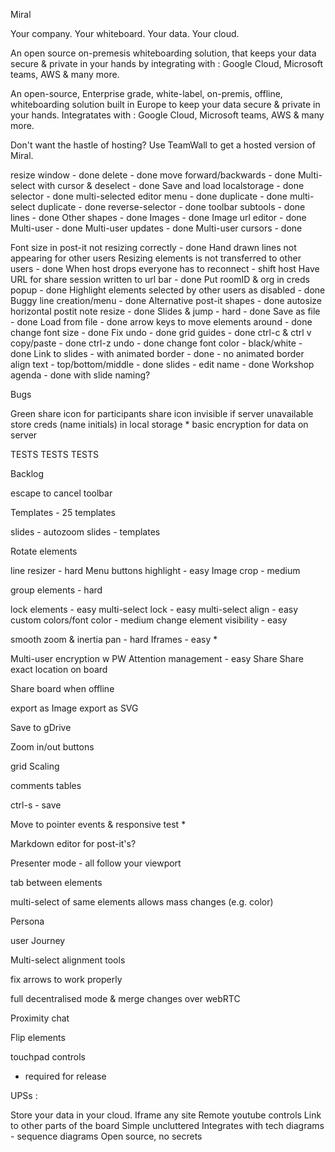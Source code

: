 Miral

Your company.
Your whiteboard.
Your data.
Your cloud.

An open source on-premesis whiteboarding solution, that keeps your data secure & private in your hands by integrating with :
Google Cloud, Microsoft teams, AWS & many more.

An open-source, Enterprise grade, white-label, on-premis, offline, whiteboarding solution built in Europe to keep your data secure & private in your hands. Integratates with :
Google Cloud, Microsoft teams, AWS & many more.

Don't want the hastle of hosting? Use TeamWall to get a hosted version of Miral.


resize window - done
delete - done
move forward/backwards - done 
Multi-select with cursor & deselect - done
Save and load localstorage - done
selector - done
multi-selected editor menu - done
duplicate - done
multi-select duplicate - done
reverse-selector - done
toolbar subtools - done
lines - done
Other shapes - done
Images - done
Image url editor - done
Multi-user - done
Multi-user updates - done
Multi-user cursors - done

Font size in post-it not resizing correctly - done
Hand drawn lines not appearing for other users
Resizing elements is not transferred to other users - done
When host drops everyone has to reconnect - shift host
Have URL for share session written to url bar - done
Put roomID & org in creds popup - done
Highlight elements selected by other users as disabled - done
Buggy line creation/menu - done
Alternative post-it shapes - done
autosize horizontal postit note resize - done
Slides & jump - hard - done
Save as file - done
Load from file - done
arrow keys to move elements around - done
change font size - done
Fix undo  - done
grid guides - done
ctrl-c & ctrl v copy/paste - done
ctrl-z undo - done
change font color - black/white - done
Link to slides - with animated border - done - no animated border
align text - top/bottom/middle - done
slides - edit name - done
Workshop agenda - done with slide naming?


Bugs

Green share icon for participants
share icon invisible if server unavailable
store creds (name initials) in local storage *
basic encryption for data on server


TESTS TESTS TESTS


Backlog

escape to cancel toolbar

Templates - 25 templates

slides - autozoom
slides - templates

Rotate elements

line resizer - hard
Menu buttons highlight - easy
Image crop - medium

group elements - hard

lock elements - easy
multi-select lock - easy
multi-select align - easy
custom colors/font color - medium
change element visibility - easy

smooth zoom & inertia pan - hard
Iframes - easy *


Multi-user encryption w PW
Attention management - easy
Share
Share exact location on board


Share board when offline

export as Image
export as SVG

Save to gDrive 

Zoom in/out buttons

grid Scaling


comments
tables

ctrl-s - save

Move to pointer events & responsive test *

Markdown editor for post-it's?



Presenter mode - all follow your viewport

tab between elements

multi-select of same elements allows mass changes (e.g. color)

Persona
 
user Journey

Multi-select alignment tools

fix arrows to work properly

full decentralised mode & merge changes over webRTC

Proximity chat

Flip elements

touchpad controls

* required for release


UPSs :

Store your data in your cloud.
Iframe any site
Remote youtube controls
Link to other parts of the board
Simple uncluttered
Integrates with tech diagrams - sequence diagrams
Open source, no secrets
